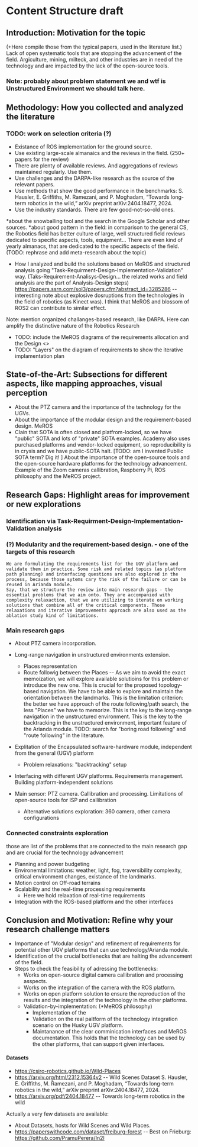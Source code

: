 # Content Structure draft

## Introduction: Motivation for the topic

(+Here compile those from the typical papers, used in the literature list.)
Lack of open systematic tools that are stopping the advancement of the field. Argiculture, mining, milteck, and other industries are in need of the technology and are impacted by the lack of the open-source tools.

### Note: probably about problem statement we and wtf is Unstructured Environment we should talk here.

## Methodology: How you collected and analyzed the literature

### TODO: work on selection criteria (?)

- Existance of ROS implementation for the ground source.
- Use existing large-scale almanaics and the reviews in the field. (250+ papers for the review)
- There are plenty of available reviews. And aggregations of reviews maintained regularly. Use them.
- Use challenges and the DARPA-like research as the source of the relevant papers.
- Use methods that show the good performance in the benchmarks: S. Hausler, E. Griffiths, M. Ramezani, and P. Moghadam, “Towards long-term robotics in the wild,” arXiv preprint arXiv:2404.18477, 2024.
- Use the industry standards. There are few good-not-so-old ones.
<!-- The most stars on GIT -->

*about the snowballing tool and the search in the Google Scholar and other sources.
*about good pattern in the field: in comparison to the general CS, the Robotics field has better culture of large, well structured field reviews dedicated to specific aspects, tools, equipment... There are even kind of yearly almanacs, that are dedicated to the specific aspects of the field. (TODO: rephrase and add meta-research about the topic)

- How I analyzed and build the solutions based on MeROS and structured analysis going "Task-Requirment-Design-Implementation-Validation" way. (Taks-Requirement-Analisys-Design... the related works and field analysis are the part of Analysis-Design steps)
<https://papers.ssrn.com/sol3/papers.cfm?abstract_id=3285286> -- interesting note about explosive dosruptions from the technologies in the field of robotics (as Kinect was). I think that MeROS and blossom of ROS2 can contribute to similar effect.

Note: mention organized challanges-based research, like DARPA. Here can amplify the distinctive nature of the Robotics Research

- TODO: include the MeROS diagrams of the requirements allocation and the Design <<allocation>>
- TODO: "Layers" on the diagram of requirements to show the iterative implamentation plan

## State-of-the-Art: Subsections for different aspects, like mapping approaches, visual perception

- About the PTZ camera and the importance of the technology for the UGVs.
- About the importance of the modular design and the requirement-based design. MeROS
- Clain that SOTA is often closed and platfrom-locked, so we have "public" SOTA and lots of "private" SOTA examples. Academy also uses purchased platforms and vendor-locked equipment, so reproducibility is in crysis and we have public-SOTA halt. [TODO: am I invented Publlic SOTA term? Dig it! ] About the importance of the open-source tools and the open-source hardware platforms for the technology advancement. Example of the Zoom cameras callibration, Raspberry Pi, ROS philosophy and the MeROS project.

## Research Gaps: Highlight areas for improvement or new explorations

### Identification via Task-Requirment-Design-Implementation-Validation analysis

### (?) Modularity and the requirement-based design. - one of the targets of this research

    We are formulating the requirements list for the UGV platform and validate them in practice. Some risk and related topics (as platform path planning) and interfacing questions are also explored in the process, because those sytems cary the risk of the failure or can be reused in Arianda module.
    Say, that we structure the review into main research gaps - the essential problems that we aim onto. They are accompanied with complexity relaxaction, that we are utilizing to iterate on working solutions that combine all of the critical components. Those relaxations and iterative improvements approach are also used as the ablation study kind of limitations.

### Main research gaps

- About PTZ camera incorporation.
- Long-range navigation in unstructured environments extension.
    - Places representation
    - Route followig between the Places
    -- As we aim to avoid the exact memoization, we will explore available solutioins for this problem or introduce the new one. This is crucial for the proposed topology-based navigation. We have to be able to explore and maintain the orientation between the landmarks.
    This is the limitation criterion: the better we have approach of the route following/path search, the less "Places" we have to memorize. This is the key to the long-range navigation in the unstructured environment. This is the key to the backtracking in the unstructured environment, important feature of the Arianda module.
    TODO: search for "boring road following" and "route following" in the literature.

- Explitation of the Encapsulated software-hardware module, independent from the general (UGV) platform
  - Problem relaxations: "backtracking" setup
- Interfacing with different UGV platforms. Requirements management. Building platform-independent solutions
- Main sensor: PTZ camera. Callibration and processing. Limitations of open-source tools for ISP and callibration
  - Alternative solutions exploration: 360 camera, other camera configurations

### Connected constraints exploration

those are list of the problems that are connected to the main research gap and are crucial for the technology advancement

- Planning and power budgeting
- Environemtal limitations: weather, light, fog, traversibility complexity, critical environment changes, existance of the landmarks.
- Motion control on Off-road terrains
- Scalability and the real-time processing requirements
    - Here we hold relaxation of real-time requirements
- Integration with the ROS-based platform and the other interfaces

## Conclusion and Motivation: Refine why your research challenge matters

- Importance of "Modular design" and refinement of requirements for potential other UGV platforms that can use technology/Arianda module.
- Identification of the crucial bottlenecks that are halting the advancement of the field.
- Steps to check the feasibility of adressing the bottlenecks:
  - Works on open-source digital camera callibration and processing asspects.
  - Works on the integration of the camera with the ROS platform.
  - Works on open platform solution to ensure the reproduction of the results and the integration of the technology in the other platforms.
  - Validation-by-implementation: (*MeROS philosophy)
    - Implementation of the
    - Validation on the real paltform of the technology integration scenario on the Husky UGV platform.
    - Maintanance of the clear comminication interfaces and MeROS documentation. This holds that the technology can be used by the other platforms, that can support given interfaces.


#### Datasets
- https://csiro-robotics.github.io/Wild-Places
- https://arxiv.org/html/2312.15364v2 -- Wild Scenes Dataset
S. Hausler, E. Griffiths, M. Ramezani, and P. Moghadam, “Towards long-term robotics in the wild,” arXiv preprint arXiv:2404.18477, 2024.
- https://arxiv.org/pdf/2404.18477 -- Towards long-term robotics in the wild


Actually a very few datasets are available:
- About Datasets, hosts for Wild Scenes and Wild Places.
- https://paperswithcode.com/dataset/freiburg-forest
-- Best on Frieburg: https://github.com/PramuPerera/In2I
